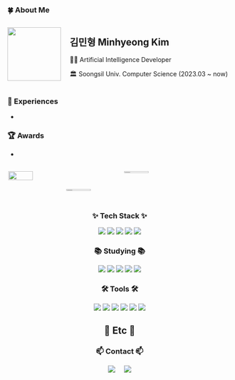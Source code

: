 ### 🍀 About Me
<div style="display: flex; align-items: center; gap: 20px;">
  <img src="https://i.pinimg.com/originals/92/5c/a0/925ca0675f42a52072ba0adbc97061c3.gif" width="120">
  <div>
    <h2>김민형 Minhyeong Kim</h2>
    <p>👨‍💻 Artificial Intelligence Developer</p>
    <p>🏛 Soongsil Univ. Computer Science (2023.03 ~ now)</p>
  </div>
</div>

### 💼 Experiences
- 

### 🏆 Awards
- 

<!-- 🧠 BOJ + 🐾 GitAnimals + 📊 GitHub Stats -->
<div style="
  display: flex;
  flex-wrap: wrap;
  justify-content: center;
  gap: 20px;
  margin: 30px 0;
">
    <div style="width: 240px;">
    <a href="https://github.com/devxb/gitanimals">
      <img src="https://render.gitanimals.org/lines/meendragon" width="48%" height="100%" />
    </a>
  </div>
  <div style="width: 240px;">
    <img src="http://mazassumnida.wtf/api/v2/generate_badge?boj=kimhy1124" width="48%" />
  </div>

  <div style="width: 240px;">
    <a href="https://github.com/anuraghazra/github-readme-stats">
      <img src="https://github-readme-stats.vercel.app/api/top-langs/?username=meendragon&layout=donut&show_icons=true&theme=material-palenight&hide_border=true&bg_color=20232a&icon_color=58A6FF&text_color=fff&title_color=58A6FF&count_private=true" width="48%" />
    </a>
  </div>
</div>

<!-- 기술 스택 -->
<h3 align="center">✨ Tech Stack ✨</h3>
<div align="center">
  <img src="https://img.shields.io/badge/C-A8B9CC.svg?style=for-the-badge&logo=c&logoColor=white" />
  <img src="https://img.shields.io/badge/C++-00599C.svg?style=for-the-badge&logo=c%2B%2B&logoColor=white" />
  <img src="https://img.shields.io/badge/Java-007396.svg?style=for-the-badge&logo=java&logoColor=white" />
  <img src="https://img.shields.io/badge/python-3670A0?style=for-the-badge&logo=python&logoColor=ffdd54" /> 
  <img src="https://img.shields.io/badge/JavaScript-F7DF1E.svg?style=for-the-badge&logo=javascript&logoColor=black" />
</div>

<!-- 공부 중인 기술 -->
<h3 align="center">📚 Studying 📚</h3>
<div align="center">
  <img src="https://img.shields.io/badge/MySQL-4479A1.svg?style=for-the-badge&logo=mysql&logoColor=white" />
  <img src="https://img.shields.io/badge/TensorFlow-FF6F00.svg?style=for-the-badge&logo=tensorflow&logoColor=white" />
  <img src="https://img.shields.io/badge/Keras-D00000.svg?style=for-the-badge&logo=keras&logoColor=white" />
  <img src="https://img.shields.io/badge/PyTorch-EE4C2C.svg?style=for-the-badge&logo=pytorch&logoColor=white" />
  <img src="https://img.shields.io/badge/scikit--learn-F7931E.svg?style=for-the-badge&logo=scikit-learn&logoColor=white" />
</div>

<!-- 툴 -->
<h3 align="center">🛠 Tools 🛠</h3>
<div align="center">
  <img src="https://img.shields.io/badge/git-F05033.svg?style=for-the-badge&logo=git&logoColor=white" />
  <img src="https://img.shields.io/badge/github-181717.svg?style=for-the-badge&logo=github&logoColor=white" />
  <img src="https://img.shields.io/badge/Notion-F3F3F3.svg?style=for-the-badge&logo=notion&logoColor=black" />
  <img src="https://img.shields.io/badge/VSCode-007ACC.svg?style=for-the-badge&logo=visual-studio-code&logoColor=white" />
  <img src="https://img.shields.io/badge/figma-F24E1E.svg?style=for-the-badge&logo=figma&logoColor=white" />
  <img src="https://img.shields.io/badge/android%20studio-346ac1?style=for-the-badge&logo=android%20studio&logoColor=white" />
</div>

<!-- 기타 정보 -->
<h2 align="center">🧩 Etc 🧩</h2>
<h3 align="center">📫 Contact 📫</h3>
<div align="center" style="display: flex; justify-content: center; align-items: center; gap: 20px; flex-wrap: wrap;">
  <a href="mailto:skymjh2013@naver.com">
    <img src="https://img.shields.io/badge/skymjh2013@naver.com-D14836?style=for-the-badge&logo=gmail&logoColor=white" />
  </a>
  <a href="https://hits.seeyoufarm.com">
    <img src="https://hits.seeyoufarm.com/api/count/incr/badge.svg?url=https%3A%2F%2Fgithub.com%2Fmeendragon&count_bg=%23000000&title_bg=%23000000&icon=github.svg&icon_color=%23FFFFFF&title=Github&edge_flat=true" />
  </a>
</div>
